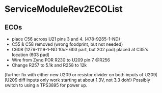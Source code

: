 # ServiceModuleRev2ECOList
## ECOs
 * place C56 across U21 pins 3 and 4. (478-9265-1-ND)
 * C55 & C58 removed (wrong foodprint, but not needed)
 * C608 (1276-1119-1-ND 10uF 603 part, but 202 pad) placed at C35's location (603 pad)
 * Wire from Zynq POR R230 to U209 pin 7 @R256
 * Change R257 to 5.1k and R258 to 12k [](attachments/)

(further fix with either new U209 or resistor divider on both inputs of U209)  (U209 diff inputs only work starting at about 1.3V, not 3.3 doh!) Possibly switch to using a TPS3895 for power up.

